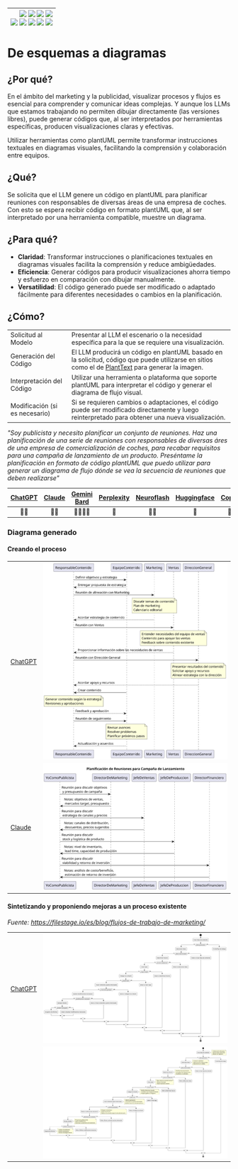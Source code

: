 <div align=right>

|[![](https://img.shields.io/badge/-Inicio-FFF?style=flat&logo=Emlakjet&logoColor=black)](/README.md) [![](https://img.shields.io/badge/-Introducción-FFF?style=flat&logo=abbrobotstudio&logoColor=black)](/documentos/intro.md) [![](https://img.shields.io/badge/-Modelos_de_lenguaje-FFF?style=flat&logo=LiveChat&logoColor=black)](/documentos/LLMs.md) [![](https://img.shields.io/badge/-Panorámica-FFF?style=flat&logo=openstreetmap&logoColor=black)](/documentos/panoramica.md)<br>  [![](https://img.shields.io/badge/-Prompts-FFF?style=flat&logo=Proton&logoColor=black)](/documentos/prompts/README.md) [![](https://img.shields.io/badge/-Ing,_de_prompts-FFF?style=flat&logo=googleearthengine&logoColor=black)](/documentos/ingenieriaDePrompts/README.md) [![](https://img.shields.io/badge/-Patrones-FFF?style=flat&logo=textpattern&logoColor=black)](/documentos/ingenieriaDePrompts/patrones/README.md) [![](https://img.shields.io/badge/8vP-FFF?style=flat&logo=v8&logoColor=black)](/documentos/prompts/mejoresPracticas/8virtudesDelPrompting.md) [![](https://img.shields.io/badge/-Casos_de_uso-FFF?style=flat&logo=gitbook&logoColor=black)](/documentos/casosDeUso/README.md)|
|-:|

</div>

# De esquemas a diagramas

## ¿Por qué?

En el ámbito del marketing y la publicidad, visualizar procesos y flujos es esencial para comprender y comunicar ideas complejas. Y aunque los LLMs que estamos trabajando no permiten dibujar directamente (las versiones libres), puede generar códigos que, al ser interpretados por herramientas específicas, producen visualizaciones claras y efectivas.

Utilizar herramientas como plantUML permite transformar instrucciones textuales en diagramas visuales, facilitando la comprensión y colaboración entre equipos.

## ¿Qué?

Se solicita que el LLM genere un código en plantUML para planificar reuniones con responsables de diversas áreas de una empresa de coches. Con esto se espera recibir código en formato plantUML que, al ser interpretado por una herramienta compatible, muestre un diagrama.

## ¿Para qué?

- **Claridad**: Transformar instrucciones o planificaciones textuales en diagramas visuales facilita la comprensión y reduce ambigüedades.
- **Eficiencia**: Generar códigos para producir visualizaciones ahorra tiempo y esfuerzo en comparación con dibujar manualmente.
- **Versatilidad**: El código generado puede ser modificado o adaptado fácilmente para diferentes necesidades o cambios en la planificación.

## ¿Cómo?

|||
|-|-|
Solicitud al Modelo|Presentar al LLM el escenario o la necesidad específica para la que se requiere una visualización.
Generación del Código|El LLM producirá un código en plantUML basado en la solicitud, código que puede utilizarse en sitios como el de [PlantText](https://www.planttext.com/) para generar la imagen.
Interpretación del Código|Utilizar una herramienta o plataforma que soporte plantUML para interpretar el código y generar el diagrama de flujo visual.
Modificación (si es necesario)|Si se requieren cambios o adaptaciones, el código puede ser modificado directamente y luego reinterpretado para obtener una nueva visualización.

*"Soy publicista y necesito planificar un conjunto de reuniones. Haz una planificación de una serie de reuniones con responsables de diversas áres de una empresa de comercialización de coches, para recabar requisitos para una campaña de lanzamiento de un producto. Preséntame la planificación en formato de código  plantUML que puedo utilizar para generar un diagrama de flujo dónde se vea la secuencia de reuniones que deben realizarse"*

|[ChatGPT](https://chat.openai.com/)|[Claude](https://claude.ai/chats)|[Gemini](https://gemini.google.com/app)<br>[Bard](https://bard.google.com/)|[Perplexity](https://www.perplexity.ai/)|[Neuroflash](https://app.neuro-flash.com/aiWriter)|[Huggingface](https://huggingface.co/chat)|[Copilot](https://copilot.microsoft.com/)
|:-:|:-:|:-:|:-:|:-:|:-:|:-:
|👍🏻|👍🏻|👎🏻👎🏻|🤔|👍🏻|🤔|👎🏻


### Diagrama generado

#### Creando el proceso

|||
|-|-|
[ChatGPT](https://chat.openai.com/share/07c15419-e600-421c-906a-8a3d9a87a81b)|![](/documentos/imagenes/modelosUML/esquemaDiagramasChatGPT.svg)|
[Claude](https://claude.ai/chat/e82eecd2-9833-4c0e-b634-2156e35e3750)|![](/documentos/imagenes/modelosUML/esquemaDiagramasClaude.svg)


#### Sintetizando y proponiendo mejoras a un proceso existente

*Fuente: https://filestage.io/es/blog/flujos-de-trabajo-de-marketing/*

|||
|-|-|
[ChatGPT](https://chat.openai.com/share/a28277fc-807a-4227-967a-cf1ad92cd288)|![](/documentos/imagenes/modelosUML/esquemaDiagramas002ChatGPT.svg)
||![](/documentos/imagenes/modelosUML/esquemaDiagramas002MejoradoChatGPT.png)|
